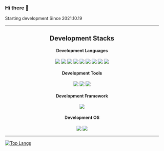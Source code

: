 ### Hi there 👋

Starting development Since 2021.10.19  


<!-- 개발 스택 시작 -->

<!-- 참조
https://shields.io/
https://simpleicons.org/
https://byul91oh.tistory.com/214
<img src="https://img.shields.io/badge/표시할이름(dwdwd)-색상(777BB4)?style=for-the-badge&logo=기술스택아이콘(PHP)&logoColor=(로고색상)white">
-->
<div align="center">
  <hr>
  <h2>Development Stacks</h2>

  
  <h4>Development Languages</h4>
  <img src="https://img.shields.io/badge/PHP-777BB4?style=for-the-badge&logo=PHP&logoColor=white"> <img src="https://img.shields.io/badge/JAVA-007396?style=for-the-badge&logo=java&logoColor=white"> <img src="https://img.shields.io/badge/Python-3776AB?style=for-the-badge&logo=Python&logoColor=white"> <img src="https://img.shields.io/badge/javascript-F7DF1E?style=for-the-badge&logo=javascript&logoColor=black"> <img src="https://img.shields.io/badge/jquery-0769AD?style=for-the-badge&logo=jquery&logoColor=white"> <img src="https://img.shields.io/badge/html-E34F26?style=for-the-badge&logo=html5&logoColor=white"> <img src="https://img.shields.io/badge/mysql-4479A1?style=for-the-badge&logo=mysql&logoColor=white"> <img src="https://img.shields.io/badge/oracle-F80000?style=for-the-badge&logo=oracle&logoColor=white"> <img src="https://img.shields.io/badge/Shell-FFD500?style=for-the-badge&logo=Shell&logoColor=white"> 

  <h4>Development Tools</h4>
  <img src="https://img.shields.io/badge/Anaconda-44A833?style=for-the-badge&logo=Anaconda&logoColor=white"> <img src="https://img.shields.io/badge/Docker-2496ED?style=for-the-badge&logo=Docker&logoColor=white"> <img src="https://img.shields.io/badge/github-181717?style=for-the-badge&logo=github&logoColor=white">

  <h4>Development Framework</h4>
  <img src="https://img.shields.io/badge/Spring-6DB33F?style=for-the-badge&logo=Spring&logoColor=white">

  <h4>Development OS</h4>
  <img src="https://img.shields.io/badge/linux-FCC624?style=for-the-badge&logo=linux&logoColor=black"> <img src="https://img.shields.io/badge/Windows-0078D6?style=for-the-badge&logo=Windows&logoColor=black">
  <hr>
</div>
<!-- 개발 스택 끝 -->

[![Top Langs](https://github-readme-stats.vercel.app/api/top-langs/?username=kim089912)](https://github.com/anuraghazra/github-readme-stats)

<!--
**kim089912/kim089912** is a ✨ _special_ ✨ repository because its `README.md` (this file) appears on your GitHub profile.

Here are some ideas to get you started:

- 🔭 I’m currently working on ...
- 🌱 I’m currently learning ...
- 👯 I’m looking to collaborate on ...
- 🤔 I’m looking for help with ...
- 💬 Ask me about ...
- 📫 How to reach me: ...
- 😄 Pronouns: ...
- ⚡ Fun fact: ...
-->


